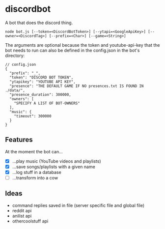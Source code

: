 discordbot
===

A bot that does the discord thing.

`node bot.js [--token=<DiscordBotToken>] [--ytapi=<GoogleApiKey>] [--owner=<DiscordTag>] [--prefix=<Char>] [--game=<String>]`

The arguments are optional because the token and youtube-api-key that the bot needs to run can also be defined in the config.json in the bot's directory:
```json5
// config.json
{
  "prefix": "_",
  "token": "DISCORD BOT TOKEN",
  "ytapikey": "YOUTUBE API KEY",
  "presence": "THE DEFAULT GAME IF NO presences.txt IS FOUND IN ./data/",
  "presence_duration": 300000,
  "owners": [
    "SPECIFY A LIST OF BOT-OWNERS"
  ],
  "music": {
    "timeout": 300000
  }
}
```

Features
---

At the moment the bot can...
- [x] ...play music (YouTube videos and playlists)
- [x] ...save songs/playlists with a given name
- [x] ...log stuff in a database
- [ ] ...transform into a cow

Ideas
---
- command replies saved in file (server specific file and global file)
- reddit api
- anilist api
- othercoolstuff api